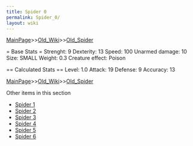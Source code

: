 ```yaml
---
title: Spider 0
permalink: Spider_0/
layout: wiki
---
```


[MainPage](/keeperrl_wiki/ "wikilink")>>[Old_Wiki](/keeperrl_wiki/Old_Wiki "wikilink")>>[Old_Spider](/keeperrl_wiki/Old_Spider "wikilink")

= Base Stats =
 Strenght: 9
 Dexterity: 13
 Speed: 100
 Unarmed damage: 10
 Size: SMALL
 Weight: 0.3
 Creature effect: Poison

== Calculated Stats ==
 Level: 1.0
 Attack: 19
 Defense: 9
 Accuracy: 13

[MainPage](/keeperrl_wiki/ "wikilink")>>[Old_Wiki](/keeperrl_wiki/Old_Wiki "wikilink")>>[Old_Spider](/keeperrl_wiki/Old_Spider "wikilink")

Other items in this section
-    [Spider 1](/keeperrl_wiki/Spider_1 "wikilink")
-    [Spider 2](/keeperrl_wiki/Spider_2 "wikilink")
-    [Spider 3](/keeperrl_wiki/Spider_3 "wikilink")
-    [Spider 4](/keeperrl_wiki/Spider_4 "wikilink")
-    [Spider 5](/keeperrl_wiki/Spider_5 "wikilink")
-    [Spider 6](/keeperrl_wiki/Spider_6 "wikilink")
